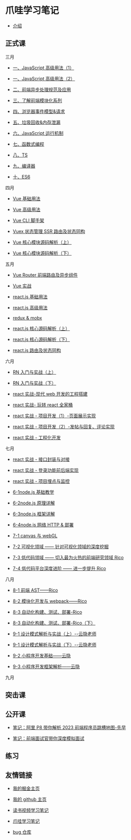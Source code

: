 # 爪哇学习笔记

- [介绍](README.md)

## 正式课

三月

- [一、JavaScript 高级用法（1）](formal_lessons/js_1_advanced_usage_1.md)

- [一、JavaScript 高级用法（2）](formal_lessons/js_1_advanced_usage_2.md)

- [二、前端异步处理规范及应用](formal_lessons/js_2_fe_async_proc_specif_app.md)

- [三、了解前端模块化系列](formal_lessons/js_3_fe_module.md)

- [四、浏览器事件模型&请求](formal_lessons/js_4_browser_event_model_requests.md)

- [五、垃圾回收&内存泄漏](formal_lessons/js_5_gc_memoryLeak.md)

- [六、JavaScript 运行机制](formal_lessons/js_6_runtime_mechanism.md)

- [七、函数式编程](formal_lessons/js_7_functional_programming.md)

- [八、TS](formal_lessons/js_8_ts.md)

- [九、编译器](formal_lessons/js_9_compiler.md)

- [十、ES6](formal_lessons/js_10_es6.md)

四月

- [Vue 基础用法](formal_lessons/vue_0408_vue-basic-usage.md)

- [Vue 高级用法](formal_lessons/vue_0409_vue-advanced-usage.md)

- [Vue CLI 脚手架](formal_lessons/vue_0415_vue-cli.md)

- [Vuex 状态管理 SSR 路由及状态同构](formal_lessons/vue_0416_vuex_ssr.md)

- [Vue 核心模块源码解析（上）](<formal_lessons/vue_0422_sourcecode(myCourseNotes).md>)

- [Vue 核心模块源码解析（下）](formal_lessons/vue_0430_sourcecode_2.md)

五月

- [Vue Router 前端路由及异步组件](formal_lessons/vue_0501_vue-router.md)

- [Vue 实战](formal_lessons/vue_0507_vue-in-action.md)

- [react.js 基础用法](formal_lessons/react_0513_react-basic-usage.md)

- [react.js 高级用法](formal_lessons/react_0514_react-advanced-usage.md)

- [redux & mobx](formal_lessons/react_0520_redux_mobx.md)

- [react.js 核心源码解析（上）](formal_lessons/react_0521_sourcecode_1.md)

- [react.js 核心源码解析（下）](formal_lessons/react_0527_sourcecode_2.md)

- [react.js 路由及状态同构](formal_lessons/react_0528_react-router_ssr.md)

六月

- [RN 入门与实战（上）](formal_lessons/react-native_0603_introduction_practice.md)

- [RN 入门与实战（下）](formal_lessons/react-native_0604_introduction_practice.md)

- [react 实战-现代 web 开发的工程搭建](formal_lessons/react_0610_react-practice.md)

- [react 实战- 玩转 react 全家桶](formal_lessons/react_0611_react-practice.md)

- [react 实战 - 项目开发（1）-页面展示实现](formal_lessons/react_0617_proj-dev-1-page.md)

- [react 实战 - 项目开发（2）-发帖与回复、评论实现](formal_lessons/react_0618_proj-dev-2-posting-reply-comment.md)

- [react 实战 - 工程化开发](formal_lessons)

七月

- [react 实战 - 接口封装与对接](formal_lessons)

- [react 实战 - 登录功能前后端实现](formal_lessons)

- [react 实战 - 项目埋点与监控](formal_lessons)

- [6-1node.js 基础教学](formal_lessons/node_0708_node-base.md)

- [6-2node.js 原理详解](formal_lessons/node_0709_node-principle.md)

- [6-3node.js 框架详解](formal_lessons/node_0715_node-framework.md)

- [6-4node.js 网络 HTTP & 部署](formal_lessons/node_0716_node-network-HTTP_deployment.md)

- [7-1 canvas 与 webGL](formal_lessons/low-code-conf_0722_canvas_webgl.md)

- [7-2 可视化领域 —— 针对可视化领域的深度挖掘](formal_lessons/low-code-conf_0723_visual.md)

- [7-3 低代码领域 —— 切入最为火热的前端研究领域 Rico](formal_lessons)

- [7-4 低代码平台深度进阶 —— 进一步提升 Rico](formal_lessons)

八月

- [8-1 前端 AST——Rico](formal_lessons)

- [8-2 模块化开发与 webpack——Rico](formal_lessons)

- [8-3 自动化构建、测试、部署-Rico](formal_lessons)

- [8-3 自动化构建、测试、部署-Rico（下）](formal_lessons)

- [9-1 设计模式解析与实战（上）--云隐老师](formal_lessons/js_0819_design-pattern-analysis-practice_1.md)

- [9-1 设计模式解析与实战（下）--云隐老师](formal_lessons/js_0820_design-pattern-analysis-practice_2.md)

- [9-2 小程序开发基础——云隐](formal_lessons/mini-program_0826_1.md)

- [9-3 小程序开发框架解析——云隐](formal_lessons/mini-program_0826_2.md)

九月

## 突击课

## 公开课

- [笔记：阿里 P8 带你解析 2023 前端程序员跳槽地图-先早](public_course/阿里P8带你解析2023前端程序员跳槽地图-先早.md)

- [笔记：前端面试官带你深度模拟面试](public_course/前端面试官带你深度模拟面试.md)

## 练习

## 友情链接

- [我的掘金主页](https://juejin.cn/user/1042768423037150)

- [我的 github 主页](https://github.com/djsz3y)

- [读书视频学习笔记](https://github.com/djsz3y/learning-notes)

- [爪哇学习笔记](https://github.com/djsz3y/zhaowa-study-notes)

- [bug 仓库](https://github.com/djsz3y/bug-repository)

